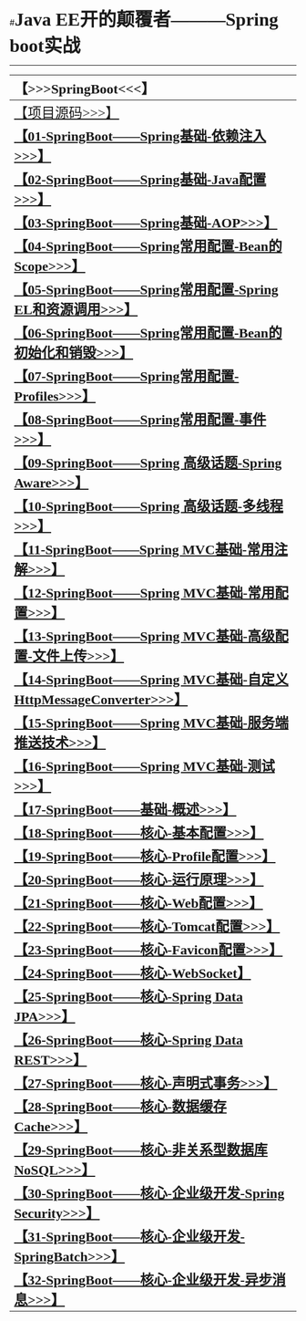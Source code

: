 #<font size="6" face="黑体">**Java EE开的颠覆者———Spring boot实战**</font>

----------
| <font size="5" face="Consolas">**【>>>SpringBoot<<<】**</font> |
| :--- | 
| <font size="5" face="黑体">[【项目源码>>>】](https://github.com/Wang-Jun-Chao/JavaEE_And_SpringBoot)</font> |
| <font size="5" face="黑体">**[【01-SpringBoot——Spring基础-依赖注入>>>】](http://blog.csdn.net/DERRANTCM/article/details/76040057)**</font> |
| <font size="5" face="黑体">**[【02-SpringBoot——Spring基础-Java配置>>>】](http://blog.csdn.net/DERRANTCM/article/details/76100864)**</font> |
| <font size="5" face="黑体">**[【03-SpringBoot——Spring基础-AOP>>>】](http://blog.csdn.net/DERRANTCM/article/details/76168306)**</font> |
| <font size="5" face="黑体">**[【04-SpringBoot——Spring常用配置-Bean的Scope>>>】](http://blog.csdn.net/derrantcm/article/details/73456550)**</font> |
| <font size="5" face="黑体">**[【05-SpringBoot——Spring常用配置-Spring EL和资源调用>>>】](http://blog.csdn.net/DERRANTCM/article/details/76409138)**</font> |
| <font size="5" face="黑体">**[【06-SpringBoot——Spring常用配置-Bean的初始化和销毁>>>】](http://blog.csdn.net/DERRANTCM/article/details/76474593)**</font> |
| <font size="5" face="黑体">**[【07-SpringBoot——Spring常用配置-Profiles>>>】](http://blog.csdn.net/DERRANTCM/article/details/76566024)**</font> |
| <font size="5" face="黑体">**[【08-SpringBoot——Spring常用配置-事件>>>】](http://blog.csdn.net/DERRANTCM/article/details/76602220)**</font> |
| <font size="5" face="黑体">**[【09-SpringBoot——Spring 高级话题-Spring Aware>>>】](http://blog.csdn.net/DERRANTCM/article/details/76652951)**</font> |
| <font size="5" face="黑体">**[【10-SpringBoot——Spring 高级话题-多线程>>>】](http://blog.csdn.net/DERRANTCM/article/details/76796901)**</font> |
| <font size="5" face="黑体">**[【11-SpringBoot——Spring MVC基础-常用注解>>>】](http://blog.csdn.net/DERRANTCM/article/details/76864489)**</font> |
| <font size="5" face="黑体">**[【12-SpringBoot——Spring MVC基础-常用配置>>>】](http://blog.csdn.net/DERRANTCM/article/details/76946311)**</font> |
| <font size="5" face="黑体">**[【13-SpringBoot——Spring MVC基础-高级配置-文件上传>>>】](http://blog.csdn.net/DERRANTCM/article/details/77076087)**</font> |
| <font size="5" face="黑体">**[【14-SpringBoot——Spring MVC基础-自定义HttpMessageConverter>>>】](http://blog.csdn.net/DERRANTCM/article/details/77104957)**</font> |
| <font size="5" face="黑体">**[【15-SpringBoot——Spring MVC基础-服务端推送技术>>>】](http://blog.csdn.net/DERRANTCM/article/details/77152131)**</font> |
| <font size="5" face="黑体">**[【16-SpringBoot——Spring MVC基础-测试>>>】](http://blog.csdn.net/DERRANTCM/article/details/77175458)**</font> |
| <font size="5" face="黑体">**[【17-SpringBoot——基础-概述>>>】](http://blog.csdn.net/DERRANTCM/article/details/77206522)**</font> |
| <font size="5" face="黑体">**[【18-SpringBoot——核心-基本配置>>>】](http://blog.csdn.net/DERRANTCM/article/details/77284924)**</font> |
| <font size="5" face="黑体">**[【19-SpringBoot——核心-Profile配置>>>】](http://blog.csdn.net/DERRANTCM/article/details/77351580)**</font> |
| <font size="5" face="黑体">**[【20-SpringBoot——核心-运行原理>>>】](http://blog.csdn.net/DERRANTCM/article/details/77422416)**</font> |
| <font size="5" face="黑体">**[【21-SpringBoot——核心-Web配置>>>】](http://blog.csdn.net/DERRANTCM/article/details/77439900)**</font> |
| <font size="5" face="黑体">**[【22-SpringBoot——核心-Tomcat配置>>>】](http://blog.csdn.net/DERRANTCM/article/details/77493907)**</font> |
| <font size="5" face="黑体">**[【23-SpringBoot——核心-Favicon配置>>>】](http://blog.csdn.net/DERRANTCM/article/details/77519628)**</font> |
| <font size="5" face="黑体">**[【24-SpringBoot——核心-WebSocket】](http://blog.csdn.net/DERRANTCM/article/details/77547337)**</font> |
| <font size="5" face="黑体">**[【25-SpringBoot——核心-Spring Data JPA>>>】](http://blog.csdn.net/DERRANTCM/article/details/77618993)**</font> |
| <font size="5" face="黑体">**[【26-SpringBoot——核心-Spring Data REST>>>】](http://blog.csdn.net/DERRANTCM/article/details/77814818)**</font> |
| <font size="5" face="黑体">**[【27-SpringBoot——核心-声明式事务>>>】](http://blog.csdn.net/DERRANTCM/article/details/77832676)**</font> |
| <font size="5" face="黑体">**[【28-SpringBoot——核心-数据缓存Cache>>>】](http://blog.csdn.net/DERRANTCM/article/details/77846993)**</font> |
| <font size="5" face="黑体">**[【29-SpringBoot——核心-非关系型数据库NoSQL>>>】](http://blog.csdn.net/DERRANTCM/article/details/77861730)**</font> |
| <font size="5" face="黑体">**[【30-SpringBoot——核心-企业级开发-Spring Security>>>】](http://blog.csdn.net/DERRANTCM/article/details/77876638)**</font> |
| <font size="5" face="黑体">**[【31-SpringBoot——核心-企业级开发-SpringBatch>>>】](http://blog.csdn.net/DERRANTCM/article/details/77890370)**</font> |
| <font size="5" face="黑体">**[【32-SpringBoot——核心-企业级开发-异步消息>>>】](http://blog.csdn.net/DERRANTCM/article/details/77905474)**</font> |
